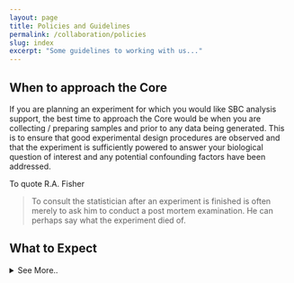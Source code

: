 ```yaml
---
layout: page
title: Policies and Guidelines
permalink: /collaboration/policies
slug: index
excerpt: "Some guidelines to working with us..."
---
```



## When to approach the Core

If you are planning an experiment for which you would like SBC analysis support, the best time to approach the Core would be when you are collecting / preparing samples and prior to any data being generated. This is to ensure that good experimental design procedures are observed and that the experiment is sufficiently powered to answer your biological question of interest and any potential confounding factors have been addressed. 

To quote R.A. Fisher

> To consult the statistician after an experiment is finished is often merely to ask him to conduct a post mortem examination. He can perhaps say what the experiment died of.


## What to Expect
<details>
  <summary>See More..</summary>
An initial meeting, which is free of charge will then be scheduled to discuss your requirements and how the SBC can assist. The meeting will involve yourself, the SBC director, one of the analysis team, and ideally a representative of the facility you intend to use to generate your data. As a result of this initial meeting, the Core will determine whether the proposed project fits within their remit, or recommend referral to other local expertise; such as the <a href="[Research Software Engineering group](https://rse.shef.ac.uk/). 

</details>
### Best Practices

We employ established techniques in reproducible research and version control, and our analysis scripts can be made available to you on request or at the point of submission to a journal. 

## Invoicing

After our agreed project deliverables have been completed, we will issue an invoice through TUoS internal charging system. In order to make this as efficient as possible please let us know your **grant code** or cost centre and advise us if **any funding deadlines apply**.

## Fees

The SBC charge an hourly-rate of ***£85*** for internal clients, and ***£100*** per-hour for external clients. We will provide you with an estimate of the number of hours required, and a quote. During the project you will receive detailed monthly billing updates and ongoing analysis results. 

***Please note that payment of fees for data analysis services and authorship are not mutually exclusive***. Depending on their contributions to a project, SBC data analysts might be considered collaborators at the same level as other academic colleagues who contribute intellectually and receive funding for work on a project. The recovery of Core expenses through the recharge system does not exclude the possibility for authorship for Core personnel. Similarly, authorship does not substitute for payment of Core expenses for services rendered. 

## Publications

The SBC does not require or request co-authorship on studies using data generated solely by using off-the-shelf software on a fee-for-service basis by our facilities. However, in cases where significant intellectual contributions are made by SBC members, co-authorship follows commonly-accepted scientific practice.

In order to monitor our support service and satisfy institutional reporting requirements, we require clients acknowledge work performed by SBC in peer-reviewed publications in either one of the following two ways:

- in the acknowledgement section by stating that *"The authors would like to thank [Name of Consultant] of the Sheffield Bioinformatics Core, The University of Sheffield for assistance with [services performed],"* or

- in the appropriate body text section for which SBC provided a service by stating that *"[Service] was provided by the Sheffield Bioinformatics Core, The University of Sheffield."*

